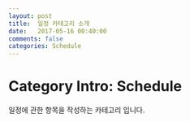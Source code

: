 ```yaml
---
layout: post
title:  일정 카테고리 소개
date:   2017-05-16 00:40:00
comments: false
categories: Schedule
---
```


# Category Intro: Schedule

일정에 관한 항목을 작성하는 카테고리 입니다.
